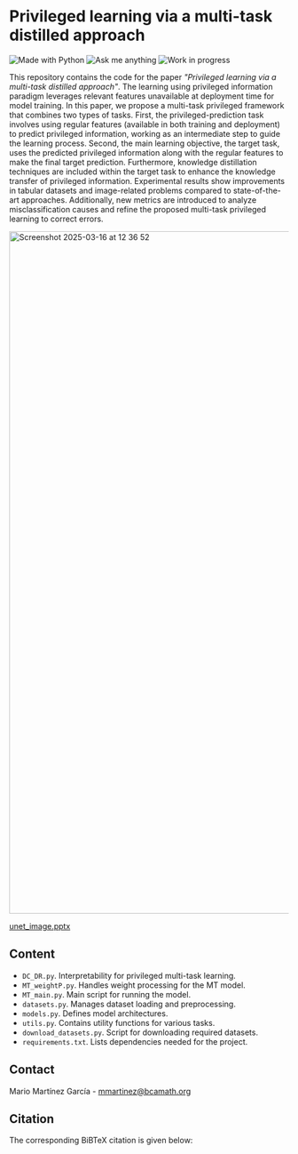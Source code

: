 # Privileged learning via a multi-task distilled approach

[python-img]: https://img.shields.io/badge/Made%20with-Python-blue
[ama-img]: https://img.shields.io/badge/Ask%20me-anything-yellowgreen
[wip-img]:https://img.shields.io/badge/Work%20in%20progress-8A2BE2

![Made with Python][python-img]
![Ask me anything][ama-img]
![Work in progress][wip-img]

This repository contains the code for the paper _"Privileged learning via a multi-task distilled approach"_. The learning using privileged information paradigm leverages relevant features unavailable at deployment time for model training. In this paper, we propose a multi-task privileged framework that combines two types of tasks. First, the privileged-prediction task involves using regular features (available in both training and deployment) to predict privileged information, working as an intermediate step to guide the learning process. Second, the main learning objective, the target task, uses the predicted privileged information along with the regular features to make the final target prediction. Furthermore, knowledge distillation techniques are included within the target task to enhance the knowledge transfer of privileged information. Experimental results show improvements in tabular datasets and image-related problems compared to state-of-the-art approaches. Additionally, new metrics are introduced to analyze misclassification causes and refine the proposed multi-task privileged learning to correct errors. 

<img width="1228" alt="Screenshot 2025-03-16 at 12 36 52" src="https://github.com/user-attachments/assets/1517f7fe-3352-47ea-99ab-84c7b2ca6bb3" />

[unet_image.pptx](https://github.com/user-attachments/files/19271243/unet_image.pptx)

## Content

- `DC_DR.py`. Interpretability for privileged multi-task learning. 
- `MT_weightP.py`. Handles weight processing for the MT model.  
- `MT_main.py`. Main script for running the model.  
- `datasets.py`. Manages dataset loading and preprocessing.  
- `models.py`. Defines model architectures.  
- `utils.py`. Contains utility functions for various tasks.  
- `download_datasets.py`. Script for downloading required datasets.  
- `requirements.txt`. Lists dependencies needed for the project.  

## Contact

Mario Martínez García - mmartinez@bcamath.org



## Citation

The corresponding BiBTeX citation is given below:
